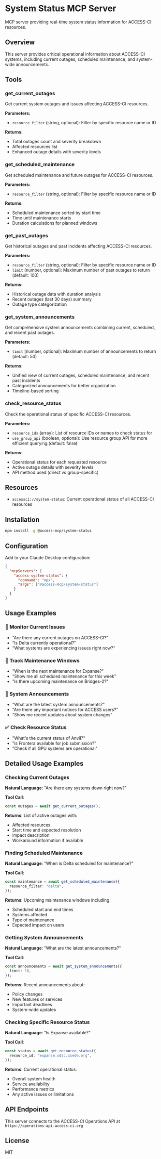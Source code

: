 # System Status MCP Server

MCP server providing real-time system status information for ACCESS-CI resources.

## Overview

This server provides critical operational information about ACCESS-CI systems, including current outages, scheduled maintenance, and system-wide announcements.

## Tools

### get_current_outages

Get current system outages and issues affecting ACCESS-CI resources.

**Parameters:**

- `resource_filter` (string, optional): Filter by specific resource name or ID

**Returns:**
- Total outages count and severity breakdown
- Affected resources list
- Enhanced outage details with severity levels

### get_scheduled_maintenance

Get scheduled maintenance and future outages for ACCESS-CI resources.

**Parameters:**

- `resource_filter` (string, optional): Filter by specific resource name or ID

**Returns:**
- Scheduled maintenance sorted by start time
- Time until maintenance starts
- Duration calculations for planned windows

### get_past_outages

Get historical outages and past incidents affecting ACCESS-CI resources.

**Parameters:**

- `resource_filter` (string, optional): Filter by specific resource name or ID
- `limit` (number, optional): Maximum number of past outages to return (default: 100)

**Returns:**
- Historical outage data with duration analysis
- Recent outages (last 30 days) summary
- Outage type categorization

### get_system_announcements

Get comprehensive system announcements combining current, scheduled, and recent past outages.

**Parameters:**

- `limit` (number, optional): Maximum number of announcements to return (default: 50)

**Returns:**
- Unified view of current outages, scheduled maintenance, and recent past incidents
- Categorized announcements for better organization
- Timeline-based sorting

### check_resource_status

Check the operational status of specific ACCESS-CI resources.

**Parameters:**

- `resource_ids` (array): List of resource IDs or names to check status for
- `use_group_api` (boolean, optional): Use resource group API for more efficient querying (default: false)

**Returns:**
- Operational status for each requested resource
- Active outage details with severity levels
- API method used (direct vs group-specific)

## Resources

- `accessci://system-status`: Current operational status of all ACCESS-CI resources

## Installation

```bash
npm install -g @access-mcp/system-status
```

## Configuration

Add to your Claude Desktop configuration:

```json
{
  "mcpServers": {
    "access-system-status": {
      "command": "npx",
      "args": ["@access-mcp/system-status"]
    }
  }
}
```

## Usage Examples

### 🚨 **Monitor Current Issues**

- "Are there any current outages on ACCESS-CI?"
- "Is Delta currently operational?"
- "What systems are experiencing issues right now?"

### 🔧 **Track Maintenance Windows**

- "When is the next maintenance for Expanse?"
- "Show me all scheduled maintenance for this week"
- "Is there upcoming maintenance on Bridges-2?"

### 📢 **System Announcements**

- "What are the latest system announcements?"
- "Are there any important notices for ACCESS users?"
- "Show me recent updates about system changes"

### ✅ **Check Resource Status**

- "What's the current status of Anvil?"
- "Is Frontera available for job submission?"
- "Check if all GPU systems are operational"

## Detailed Usage Examples

### Checking Current Outages

**Natural Language**: "Are there any systems down right now?"

**Tool Call**:

```typescript
const outages = await get_current_outages();
```

**Returns**: List of active outages with:

- Affected resources
- Start time and expected resolution
- Impact description
- Workaround information if available

### Finding Scheduled Maintenance

**Natural Language**: "When is Delta scheduled for maintenance?"

**Tool Call**:

```typescript
const maintenance = await get_scheduled_maintenance({
  resource_filter: "delta",
});
```

**Returns**: Upcoming maintenance windows including:

- Scheduled start and end times
- Systems affected
- Type of maintenance
- Expected impact on users

### Getting System Announcements

**Natural Language**: "What are the latest announcements?"

**Tool Call**:

```typescript
const announcements = await get_system_announcements({
  limit: 10,
});
```

**Returns**: Recent announcements about:

- Policy changes
- New features or services
- Important deadlines
- System-wide updates

### Checking Specific Resource Status

**Natural Language**: "Is Expanse available?"

**Tool Call**:

```typescript
const status = await get_resource_status({
  resource_id: "expanse.sdsc.xsede.org",
});
```

**Returns**: Current operational status:

- Overall system health
- Service availability
- Performance metrics
- Any active issues or limitations

## API Endpoints

This server connects to the ACCESS-CI Operations API at `https://operations-api.access-ci.org`

## License

MIT
